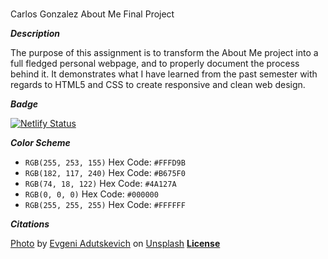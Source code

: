 #

Carlos Gonzalez About Me Final Project

***Description***

The purpose of this assignment is to transform the About Me project into a full fledged personal webpage, and to properly document the process behind it. It demonstrates what I have learned from the past semester with regards to HTML5 and CSS to create responsive and clean web design.

***Badge***

[![Netlify Status](https://api.netlify.com/api/v1/badges/c73e42de-b6db-4267-8812-86b5f924998c/deploy-status)](https://app.netlify.com/sites/about-me-spartancarlos27/deploys)

***Color Scheme***
- `RGB(255, 253, 155)` Hex Code: `#FFFD9B`
- `RGB(182, 117, 240)` Hex Code: `#B675F0`
- `RGB(74, 18, 122)` Hex Code: `#4A127A`
- `RGB(0, 0, 0)` Hex Code: `#000000`
- `RGB(255, 255, 255)` Hex Code: `#FFFFFF`

***Citations***

[Photo](https://unsplash.com/photos/TbBxP4V_Wq0?utm_source=unsplash&utm_medium=referral&utm_content=creditShareLink) by <a href="https://unsplash.com/@eadutskevich?utm_source=unsplash&utm_medium=referral&utm_content=creditCopyText">Evgeni Adutskevich</a> on <a href="https://unsplash.com/s/photos/autoshow?utm_source=unsplash&utm_medium=referral&utm_content=creditCopyText">Unsplash</a>
**[License](https://github.com/RVCC-IDMX/about-me-SpartanCarlos27/blob/7623f02beb56c4f46b330d664b41df2670bb1a85/LICENCE.md)**
